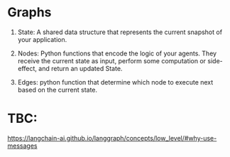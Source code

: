 # Graphs

1. State: A shared data structure that represents the current snapshot of your application.

2. Nodes: Python functions that encode the logic of your agents. They receive the current state as input, perform some computation or side-effect, and return an updated State.

3. Edges: python function that determine which node to execute next based on the current state.

# TBC:
https://langchain-ai.github.io/langgraph/concepts/low_level/#why-use-messages 